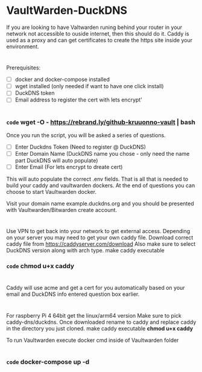 

# VaultWarden-DuckDNS
If you are looking to have Valtwarden runing behind your router in your network not accessible to ouside internet, then this should do it.
Caddy is used as a proxy and can get certificates to create the https site inside your environment.
#
Prerequisites:
- [ ] docker and docker-compose installed
- [ ] wget installed (only needed if want to have one click install)
- [ ] DuckDNS token 
- [ ] Email address to register the cert with lets encrypt'
#
### `code` wget -O - https://rebrand.ly/github-kruuonno-vault | bash
Once you run the script, you will be asked a series of questions.
- [ ] Enter Duckdns Token (Need to register @ DuckDNS)
- [ ] Enter Domain Name (DuckDNS name you chose - only need the name part DuckDNS will auto populate)
- [ ] Enter Email (For lets encrypt to dreate cert)

This will auto populate the correct .env fields.
That is all that is needed to build your caddy and vaultwarden dockers.
At the end of questions you can choose to start Vaultwarden docker.

Visit your domain name example.duckdns.org and you should be presented with Vaultwarden/Bitwarden create account.

#
Use VPN to get back into your network to get external access.
Depending on your server you may need to get your own caddy file.
Download correct caddy file from https://caddyserver.com/download
Also make sure to select DuckDNS version along with arch type.
make caddy executable  
### `code` chmod u+x caddy
#
Caddy will use acme and get a cert for you automatically
based on your email and DuckDNS info entered question box earlier.
#
For raspberry Pi 4 64bit get the linux/arm64 version
Make sure to pick caddy-dns/duckdns.
Once downloaded rename to caddy and replace caddy in the directory you just cloned.
make caddy executable    **chmod u+x caddy**

To run Vaultwarden execute docker cmd inside of Vaultwarden folder
#
### `code` docker-compose up -d 

